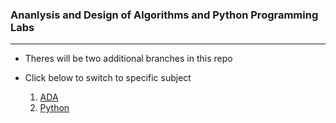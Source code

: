 ### Ananlysis and Design of Algorithms and Python Programming Labs

---

- Theres will be two additional branches in this repo
- Click below to switch to specific subject

  1. [ADA](https://github.com/hari-kiran-202089/ADA_BT_CS_505A-and-Python_BT_CS_526/tree/ADA)
  2. [Python](https://github.com/hari-kiran-202089/ADA_BT_CS_505A-and-Python_BT_CS_526/tree/python)
